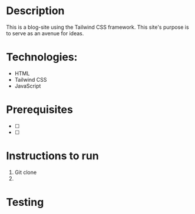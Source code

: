 # Description

This is a blog-site using the Tailwind CSS framework.
This site's purpose is to serve as an avenue for ideas. 

# Technologies:
- HTML
- Tailwind CSS
- JavaScript

# Prerequisites
- [ ]
- [ ]

# Instructions to run
1) Git clone
2) 

# Testing

